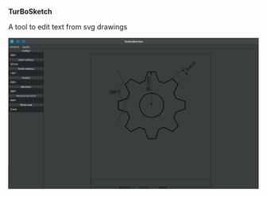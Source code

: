 **TurBoSketch**

A tool to edit text from svg drawings


![alt text](https://raw.githubusercontent.com/TurBoss/TurBoSketcher/master/screenshots/Gear.png)